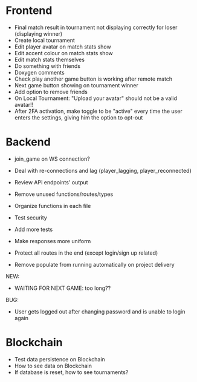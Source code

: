 # Frontend
- Final match result in tournament not displaying correctly for loser (displaying winner)
- Create local tournament
- Edit player avatar on match stats show
- Edit accent colour on match stats show
- Edit match stats themselves
- Do something with friends
- Doxygen comments
- Check play another game button is working after remote match
- Next game button showing on tournament winner
- Add option to remove friends
- On Local Tournament: "Upload your avatar" should not be a valid avatar!!
- After 2FA activation, make toggle to be "active" every time the user enters the settings, giving him the option to opt-out

# Backend
- join_game on WS connection?
- Deal with re-connections and lag (player_lagging, player_reconnected)

- Review API endpoints' output
- Remove unused functions/routes/types
- Organize functions in each file
- Test security
- Add more tests
- Make responses more uniform
- Protect all routes in the end (except login/sign up related)
- Remove populate from running automatically on project delivery

NEW:
- WAITING FOR NEXT GAME: too long??

BUG:
- User gets logged out after changing password and is unable to login again

# Blockchain
- Test data persistence on Blockchain
- How to see data on Blockchain
- If database is reset, how to see tournaments?

